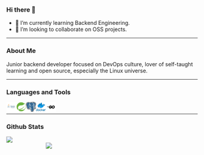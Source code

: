 ### Hi there 👋

- 🌱 I’m currently learning Backend Engineering.
- 👯 I’m looking to collaborate on OSS projects.

---

### About Me

Junior backend developer focused on DevOps culture, lover of self-taught learning and open source, especially the Linux universe.

---

### Languages and Tools

[<img align="left" alt="Java" width="26px" src="https://raw.githubusercontent.com/github/explore/80688e429a7d4ef2fca1e82350fe8e3517d3494d/topics/java/java.png" />][java]

[<img align="left" alt="Spring" width="26px" src="https://raw.githubusercontent.com/github/explore/80688e429a7d4ef2fca1e82350fe8e3517d3494d/topics/spring-boot/spring-boot.png" />][spring]

[<img align="left" alt="PostgreSQL" width="26px" src="https://raw.githubusercontent.com/github/explore/80688e429a7d4ef2fca1e82350fe8e3517d3494d/topics/postgresql/postgresql.png" />][postgresql]

[<img align="left" alt="Docker" width="26px" src="https://raw.githubusercontent.com/github/explore/80688e429a7d4ef2fca1e82350fe8e3517d3494d/topics/docker/docker.png" />][docker]

[<img align="left" alt="Go" width="26px" src="https://raw.githubusercontent.com/github/explore/80688e429a7d4ef2fca1e82350fe8e3517d3494d/topics/go/go.png" />][go]

<br/>

---

### Github Stats

<center>
<img align="left" src="https://github-readme-stats.vercel.app/api?username=SirNoob97&count_private=true&show_icons=true&theme=gruvbox" width="400">
<img align="right" src="https://github-readme-stats.vercel.app/api/top-langs/?username=SirNoob97&hide=vim%20script,tex&theme=gruvbox&layout=compact" width="400"> 
</center>

[java]: #
[spring]: #
[go]: #
[postgresql]: #
[docker]: #
